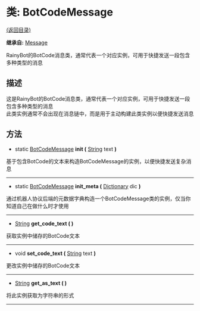 # 类: BotCodeMessage

[(返回目录)](./)

**继承自:** [Message](Message.md)

RainyBot的BotCode消息类，通常代表一个对应实例，可用于快捷发送一段包含多种类型的消息

## 描述

这是RainyBot的BotCode消息类，通常代表一个对应实例，可用于快捷发送一段包含多种类型的消息\
此类实例通常不会出现在消息链中，而是用于主动构建此类实例以便快捷发送消息

## 方法

* static [BotCodeMessage](BotCodeMessage.md) **init (** [String](https://docs.godotengine.org/en/latest/classes/class\_string.html) text **)**

基于包含BotCode的文本来构造BotCodeMessage的实例，以便快捷发送复杂消息

***

* static [BotCodeMessage](BotCodeMessage.md) **init\_meta (** [Dictionary](https://docs.godotengine.org/en/latest/classes/class\_dictionary.html) dic **)**

通过机器人协议后端的元数据字典构造一个BotCodeMessage类的实例，仅当你知道自己在做什么时才使用

***

* [String](https://docs.godotengine.org/en/latest/classes/class\_string.html) **get\_code\_text ( )**

获取实例中储存的BotCode文本

***

* void **set\_code\_text (** [String](https://docs.godotengine.org/en/latest/classes/class\_string.html) text **)**

更改实例中储存的BotCode文本

***

* [String](https://docs.godotengine.org/en/latest/classes/class\_string.html) **get\_as\_text ( )**

将此实例获取为字符串的形式

***
